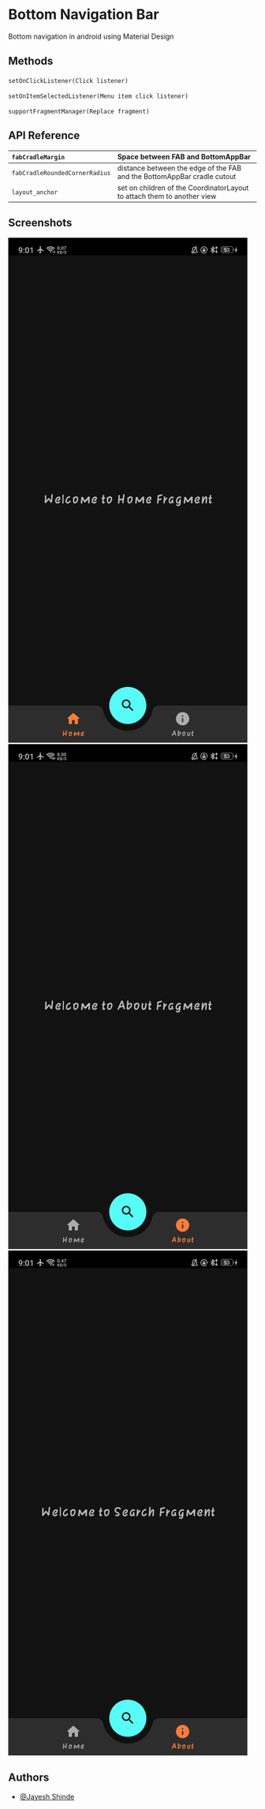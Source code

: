 
# Bottom Navigation Bar 

Bottom navigation in android using Material Design 



## Methods

`setOnClickListener(Click listener)`

`setOnItemSelectedListener(Menu item click listener)`

`supportFragmentManager(Replace fragment)`


## API Reference

| `fabCradleMargin` | Space between FAB and BottomAppBar  |
| :-------- | :-------   | 
| `fabCradleRoundedCornerRadius` | distance between the edge of the FAB and the BottomAppBar cradle cutout   | 
| `layout_anchor` | set on children of the CoordinatorLayout to attach them to another view   | 

## Screenshots

![App Screenshot](images/screenshot_01.png)
![App Screenshot](images/screenshot_02.png)
![App Screenshot](images/screenshot_03.png)


## Authors

- [@Jayesh Shinde](https://github.com/jayesh2272001)

